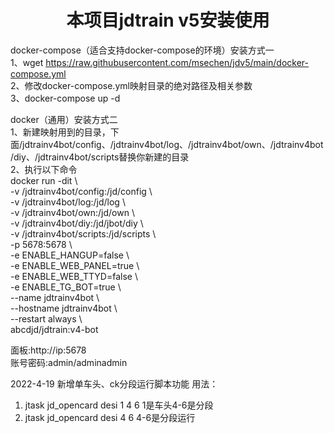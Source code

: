 <h1 align="center">
  本项目jdtrain v5安装使用
</h1>

docker-compose（适合支持docker-compose的环境）安装方式一 \
1、wget https://raw.githubusercontent.com/msechen/jdv5/main/docker-compose.yml \
2、修改docker-compose.yml映射目录的绝对路径及相关参数 \
3、docker-compose up -d 

docker（通用）安装方式二 \
1、新建映射用到的目录，下面/jdtrainv4bot/config、/jdtrainv4bot/log、/jdtrainv4bot/own、/jdtrainv4bot/diy、/jdtrainv4bot/scripts替换你新建的目录 \
2、执行以下命令 \
docker run -dit \ \
  -v /jdtrainv4bot/config:/jd/config \ \
  -v /jdtrainv4bot/log:/jd/log \ \
  -v /jdtrainv4bot/own:/jd/own \ \
  -v /jdtrainv4bot/diy:/jd/jbot/diy \ \
  -v /jdtrainv4bot/scripts:/jd/scripts \ \
	-p 5678:5678 \ \
  -e ENABLE_HANGUP=false \ \
  -e ENABLE_WEB_PANEL=true \ \
  -e ENABLE_WEB_TTYD=false \ \
  -e ENABLE_TG_BOT=true  \ \
	--name jdtrainv4bot \ \
	--hostname jdtrainv4bot \ \
	--restart always \ \
	abcdjd/jdtrain:v4-bot 
  
  面板:http://ip:5678 \
  账号密码:admin/adminadmin  
  
 
2022-4-19 新增单车头、ck分段运行脚本功能
用法：
1. jtask jd_opencard desi 1 4 6    1是车头4-6是分段
2. jtask jd_opencard desi 4 6        4-6是分段运行
